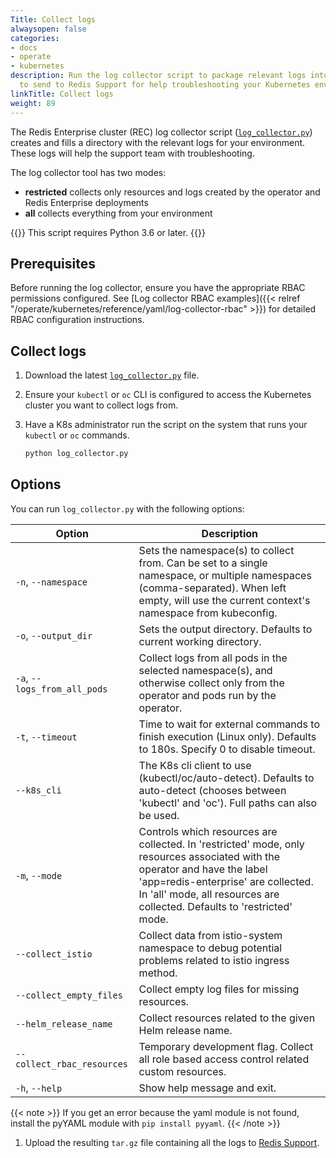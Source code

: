 ```yaml
---
Title: Collect logs
alwaysopen: false
categories:
- docs
- operate
- kubernetes
description: Run the log collector script to package relevant logs into a tar.gz file
  to send to Redis Support for help troubleshooting your Kubernetes environment.
linkTitle: Collect logs
weight: 89
---
```


The Redis Enterprise cluster (REC) log collector script ([`log_collector.py`](https://github.com/RedisLabs/redis-enterprise-k8s-docs/blob/master/log_collector/log_collector.py)) creates and fills a directory with the relevant logs for your environment. These logs will help the support team with troubleshooting.

The log collector tool has two modes:

- **restricted** collects only resources and logs created by the operator and Redis Enterprise deployments
- **all** collects everything from your environment

{{<note>}} This script requires Python 3.6 or later. {{</note>}}

## Prerequisites

Before running the log collector, ensure you have the appropriate RBAC permissions configured. See [Log collector RBAC examples]({{< relref "/operate/kubernetes/reference/yaml/log-collector-rbac" >}}) for detailed RBAC configuration instructions.

## Collect logs

1. Download the latest [`log_collector.py`](https://github.com/RedisLabs/redis-enterprise-k8s-docs/blob/master/log_collector/log_collector.py) file.

1. Ensure your `kubectl` or `oc` CLI is configured to access the Kubernetes cluster you want to collect logs from.

1. Have a K8s administrator run the script on the system that runs your `kubectl` or `oc` commands.

    ```bash
    python log_collector.py
    ```

## Options

You can run `log_collector.py` with the following options:

| Option | Description |
|--------|-------------|
| `-n`, `--namespace` | Sets the namespace(s) to collect from. Can be set to a single namespace, or multiple namespaces (comma-separated). When left empty, will use the current context's namespace from kubeconfig. |
| `-o`, `--output_dir` | Sets the output directory. Defaults to current working directory. |
| `-a`, `--logs_from_all_pods` | Collect logs from all pods in the selected namespace(s), and otherwise collect only from the operator and pods run by the operator. |
| `-t`, `--timeout` | Time to wait for external commands to finish execution (Linux only). Defaults to 180s. Specify 0 to disable timeout. |
| `--k8s_cli` | The K8s cli client to use (kubectl/oc/auto-detect). Defaults to auto-detect (chooses between 'kubectl' and 'oc'). Full paths can also be used. |
| `-m`, `--mode` | Controls which resources are collected. In 'restricted' mode, only resources associated with the operator and have the label 'app=redis-enterprise' are collected. In 'all' mode, all resources are collected. Defaults to 'restricted' mode. |
| `--collect_istio` | Collect data from istio-system namespace to debug potential problems related to istio ingress method. |
| `--collect_empty_files` | Collect empty log files for missing resources. |
| `--helm_release_name` | Collect resources related to the given Helm release name. |
| `--collect_rbac_resources` | Temporary development flag. Collect all role based access control related custom resources. |
| `-h`, `--help` | Show help message and exit. |

{{< note >}} If you get an error because the yaml module is not found, install the pyYAML module with `pip install pyyaml`.
{{< /note >}}

1. Upload the resulting `tar.gz` file containing all the logs to [Redis Support](https://support.redislabs.com/).


